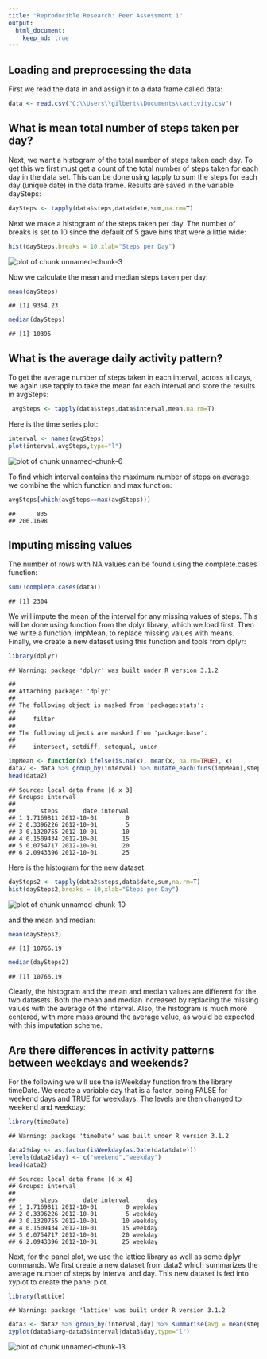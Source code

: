 ```yaml
---
title: "Reproducible Research: Peer Assessment 1"
output: 
  html_document:
    keep_md: true
---
```



## Loading and preprocessing the data

First we read the data in and assign it to a data frame called data:



```r
data <- read.csv("C:\\Users\\gilbert\\Documents\\activity.csv")
```



## What is mean total number of steps taken per day?

Next, we want a histogram of the total number of steps taken each day.  To get this we first must get a count of the total number of steps taken for each day in the data set.  This can be done using tapply to sum the steps for each day (unique date) in the data frame.  Results are saved in the variable daySteps:



```r
daySteps <- tapply(data$steps,data$date,sum,na.rm=T)
```


Next we make a histogram of the steps taken per day.  The number of breaks is set to 10 since the default of 5 gave bins that were a little wide:


```r
hist(daySteps,breaks = 10,xlab="Steps per Day")
```

![plot of chunk unnamed-chunk-3](figure/unnamed-chunk-3-1.png) 

Now we calculate the mean and median steps taken per day:


```r
mean(daySteps)
```

```
## [1] 9354.23
```

```r
median(daySteps)
```

```
## [1] 10395
```

## What is the average daily activity pattern?

To get the average number of steps taken in each interval, across all days, we again use tapply to take the mean for each interval and store the results in avgSteps:


```r
 avgSteps <- tapply(data$steps,data$interval,mean,na.rm=T)
```

Here is the time series plot:


```r
interval <- names(avgSteps)
plot(interval,avgSteps,type="l")
```

![plot of chunk unnamed-chunk-6](figure/unnamed-chunk-6-1.png) 

To find which interval contains the maximum number of steps on average, we combine the which function and max function:


```r
avgSteps[which(avgSteps==max(avgSteps))]
```

```
##      835 
## 206.1698
```

## Imputing missing values

The number of rows with NA values can be found using the complete.cases function:


```r
sum(!complete.cases(data))
```

```
## [1] 2304
```

We will impute the mean of the interval for any missing values of steps.  This will be done using function from the dplyr library, which we load first.  Then we write a function, impMean, to replace missing values with means. Finally, we create a new dataset using this function and tools from dplyr:


```r
library(dplyr)
```

```
## Warning: package 'dplyr' was built under R version 3.1.2
```

```
## 
## Attaching package: 'dplyr'
## 
## The following object is masked from 'package:stats':
## 
##     filter
## 
## The following objects are masked from 'package:base':
## 
##     intersect, setdiff, setequal, union
```

```r
impMean <- function(x) ifelse(is.na(x), mean(x, na.rm=TRUE), x)
data2 <- data %>% group_by(interval) %>% mutate_each(funs(impMean),steps)
head(data2)
```

```
## Source: local data frame [6 x 3]
## Groups: interval
## 
##       steps       date interval
## 1 1.7169811 2012-10-01        0
## 2 0.3396226 2012-10-01        5
## 3 0.1320755 2012-10-01       10
## 4 0.1509434 2012-10-01       15
## 5 0.0754717 2012-10-01       20
## 6 2.0943396 2012-10-01       25
```

Here is the histogram for the new dataset:

```r
daySteps2 <- tapply(data2$steps,data$date,sum,na.rm=T)
hist(daySteps2,breaks = 10,xlab="Steps per Day")
```

![plot of chunk unnamed-chunk-10](figure/unnamed-chunk-10-1.png) 

and the mean and median:


```r
mean(daySteps2)
```

```
## [1] 10766.19
```

```r
median(daySteps2)
```

```
## [1] 10766.19
```

Clearly, the histogram and the mean and median values are different for the two datasets.  Both the mean and median increased by replacing the missing values with the average of the interval.  Also, the histogram is much more centered, with more mass around the average value, as would be expected with this imputation scheme.
## Are there differences in activity patterns between weekdays and weekends?

For the following we will use the isWeekday function from the library timeDate. We create a variable day that is a factor, being FALSE for weekend days and TRUE for weekdays.  The levels are then changed to weekend and weekday:


```r
library(timeDate)
```

```
## Warning: package 'timeDate' was built under R version 3.1.2
```

```r
data2$day <- as.factor(isWeekday(as.Date(data$date)))
levels(data2$day) <- c("weekend","weekday")
head(data2)
```

```
## Source: local data frame [6 x 4]
## Groups: interval
## 
##       steps       date interval     day
## 1 1.7169811 2012-10-01        0 weekday
## 2 0.3396226 2012-10-01        5 weekday
## 3 0.1320755 2012-10-01       10 weekday
## 4 0.1509434 2012-10-01       15 weekday
## 5 0.0754717 2012-10-01       20 weekday
## 6 2.0943396 2012-10-01       25 weekday
```

Next, for the panel plot, we use the lattice library as well as some dplyr commands.  We first create a new dataset from data2 which summarizes the average number of steps by interval and day.  This new dataset is fed into xyplot to create the panel plot.


```r
library(lattice)
```

```
## Warning: package 'lattice' was built under R version 3.1.2
```

```r
data3 <- data2 %>% group_by(interval,day) %>% summarise(avg = mean(steps))
xyplot(data3$avg~data3$interval|data3$day,type="l")
```

![plot of chunk unnamed-chunk-13](figure/unnamed-chunk-13-1.png) 

